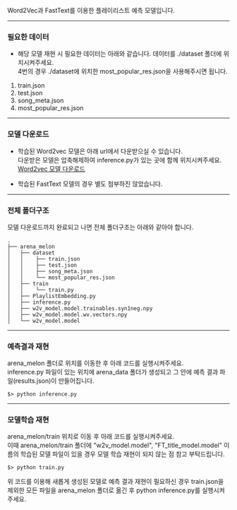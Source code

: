 Word2Vec과 FastText를 이용한 플레이리스트 예측 모델입니다.   

***

### 필요한 데이터
* 해당 모델 재현 시 필요한 데이터는 아래와 같습니다. 데이터를 ./dataset 폴더에 위치시켜주세요.   
  4번의 경우 ./dataset에 위치한 most_popular_res.json을 사용해주시면 됩니다.   
1. train.json
2. test.json
3. song_meta.json
4. most_popular_res.json 

***

### 모델 다운로드
* 학습된 Word2vec 모델은 아래 url에서 다운받으실 수 있습니다.   
  다운받은 모델은 압축해제하여 inference.py가 있는 곳에 함께 위치시켜주세요.   
[Word2vec 모델 다운로드](https://arenamelon2.blogspot.com/2020/07/kakao-arena-melon-playlist-continuation.html)   

* 학습된 FastText 모델의 경우 별도 첨부하진 않았습니다.   

***

### 전체 폴더구조
모델 다운로드까지 완료되고 나면 전체 폴더구조는 아래와 같아야 합니다.   
```
.
├── arena_melon
│   ├── dataset
│   │    ├── train.json
│   │    ├── test.json
│   │    ├── song_meta.json
│   │    └── most_popular_res.json
│   ├── train
│   │    └── train.py
│   ├── PlaylistEmbedding.py
│   ├── inference.py
│   ├── w2v_model.model.trainables.syn1neg.npy
│   ├── w2v_model.model.wv.vectors.npy
│   └── w2v_model.model
```


***


### 예측결과 재현
arena_melon 폴더로 위치를 이동한 후 아래 코드를 실행시켜주세요.   
inference.py 파일이 있는 위치에 arena_data 폴더가 생성되고 그 안에 예측 결과 파일(results.json)이 만들어집니다.    
```
$> python inference.py 
```

***


### 모델학습 재현
arena_melon/train 위치로 이동 후 아래 코드를 실행시켜주세요.   
이때 arena_melon/train 폴더에 "w2v_model.model", "FT_title_model.model" 이름의 학습된 모델 파일이 있을 경우 모델 학습 재현이 되지 않는 점 참고 부탁드립니다. 
```
$> python train.py
```
위 코드를 이용해 새롭게 생성된 모델로 예측 결과 재현이 필요하신 경우 train.json을 제외한
모든 파일을 arena_melon 폴더로 옮긴 후 python inference.py를 실행시켜주세요.

